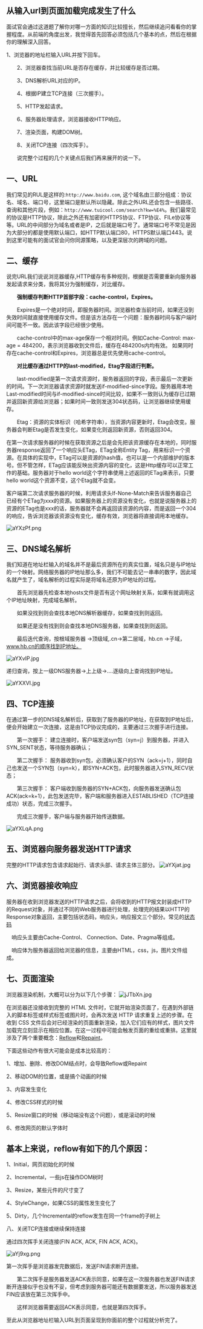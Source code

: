 ## 从输入url到页面加载完成发生了什么

面试官会通过这道题了解你对哪一方面的知识比较擅长，然后继续追问看看你的掌握程度。从前端的角度出发，我觉得首先回答必须包括几个基本的点，然后在根据你的理解深入回答。

1、浏览器的地址栏输入URL并按下回车。

　　2、浏览器查找当前URL是否存在缓存，并比较缓存是否过期。

　　3、DNS解析URL对应的IP。

　　4、根据IP建立TCP连接（三次握手）。

　　5、HTTP发起请求。

　　6、服务器处理请求，浏览器接收HTTP响应。

　　7、渲染页面，构建DOM树。

　　8、关闭TCP连接（四次挥手）。

　　说完整个过程的几个关键点后我们再来展开的说一下。
## 一、URL

我们常见的RUL是这样的:`http://www.baidu.com`, 这个域名由三部分组成：协议名、域名、端口号，这里端口是默认所以隐藏。除此之外URL还会包含一些路径、查询和其他片段，例如：`http://www.tuicool.com/search?kw=%E4%`。我们最常见的协议是HTTP协议，除此之外还有加密的HTTPS协议、FTP协议、FILe协议等等。URL的中间部分为域名或者是IP，之后就是端口号了。通常端口号不常见是因为大部分的都是使用默认端口，如HTTP默认端口80，HTTPS默认端口443。说到这里可能有的面试官会问你同源策略，以及更深层次的跨域的问题。

## 二、缓存

说完URL我们说说浏览器缓存,HTTP缓存有多种规则，根据是否需要重新向服务器发起请求来分类，我将其分为强制缓存，对比缓存。

　　**强制缓存判断HTTP首部字段：cache-control，Expires。**

　　Expires是一个绝对时间，即服务器时间。浏览器检查当前时间，如果还没到失效时间就直接使用缓存文件。但是该方法存在一个问题：服务器时间与客户端时间可能不一致。因此该字段已经很少使用。

　　cache-control中的max-age保存一个相对时间。例如Cache-Control: max-age = 484200，表示浏览器收到文件后，缓存在484200s内均有效。 如果同时存在cache-control和Expires，浏览器总是优先使用cache-control。

　　**对比缓存通过HTTP的last-modified，Etag字段进行判断。**

　　last-modified是第一次请求资源时，服务器返回的字段，表示最后一次更新的时间。下一次浏览器请求资源时就发送if-modified-since字段。服务器用本地Last-modified时间与if-modified-since时间比较，如果不一致则认为缓存已过期并返回新资源给浏览器；如果时间一致则发送304状态码，让浏览器继续使用缓存。

　　Etag：资源的实体标识（哈希字符串），当资源内容更新时，Etag会改变。服务器会判断Etag是否发生变化，如果变化则返回新资源，否则返回304。

在第一次请求服务器的时候在获取资源之后是会先把该资源缓存在本地的，同时服务器response返回了一个响应头ETag，ETag全称Entity Tag，用来标识一个资源。在具体的实现中，ETag可以是资源的hash值，也可以是一个内部维护的版本号。但不管怎样，ETag应该能反映出资源内容的变化，这是Http缓存可以正常工作的基础。服务器对于hello world这个字符串使用上述返回的ETag来表示，只要hello world这个资源不变，这个Etag就不会变。

客户端第二次请求服务器的时候，利用请求头If-None-Match来告诉服务器自己已经有个ETag为xxx的资源。如果服务器上的资源没有变化，也就是说服务器上的资源的ETag也是xxx的话，服务器就不会再返回该资源的内容，而是返回一个304的响应，告诉浏览器该资源没有变化，缓存有效，浏览器将直接调用本地缓存。

![aYXzPf.png](https://s1.ax1x.com/2020/08/02/aYXzPf.png)

## 三、DNS域名解析

我们知道在地址栏输入的域名并不是最后资源所在的真实位置，域名只是与IP地址的一个映射。网络服务器的IP地址那么多，我们不可能去记一串串的数字，因此域名就产生了，域名解析的过程实际是将域名还原为IP地址的过程。

　　首先浏览器先检查本地hosts文件是否有这个网址映射关系，如果有就调用这个IP地址映射，完成域名解析。

　　如果没找到则会查找本地DNS解析器缓存，如果查找到则返回。

　　如果还是没有找到则会查找本地DNS服务器，如果查找到则返回。

　　最后迭代查询，按根域服务器 ->顶级域,.cn->第二层域，hb.cn ->子域，www.hb.cn的顺序找到IP地址。

![aYXvIP.jpg](https://s1.ax1x.com/2020/08/02/aYXvIP.jpg)

递归查询，按上一级DNS服务器->上上级->....逐级向上查询找到IP地址。

![aYXXVI.jpg](https://s1.ax1x.com/2020/08/02/aYXXVI.jpg)

## 四、TCP连接

在通过第一步的DNS域名解析后，获取到了服务器的IP地址，在获取到IP地址后，便会开始建立一次连接，这是由TCP协议完成的，主要通过三次握手进行连接。

　　第一次握手： 建立连接时，客户端发送syn包（syn=j）到服务器，并进入SYN_SENT状态，等待服务器确认； 

　　第二次握手： 服务器收到syn包，必须确认客户的SYN（ack=j+1），同时自己也发送一个SYN包（syn=k），即SYN+ACK包，此时服务器进入SYN_RECV状态；

　　第三次握手： 客户端收到服务器的SYN+ACK包，向服务器发送确认包ACK(ack=k+1），此包发送完毕，客户端和服务器进入ESTABLISHED（TCP连接成功）状态，完成三次握手。

 

　　完成三次握手，客户端与服务器开始传送数据。

![aYXLqA.png](https://s1.ax1x.com/2020/08/02/aYXLqA.png)

## 五、浏览器向服务器发送HTTP请求

完整的HTTP请求包含请求起始行、请求头部、请求主体三部分。
![aYXjat.jpg](https://s1.ax1x.com/2020/08/02/aYXjat.jpg)

## 六、浏览器接收响应

服务器在收到浏览器发送的HTTP请求之后，会将收到的HTTP报文封装成HTTP的Request对象，并通过不同的Web服务器进行处理，处理完的结果以HTTP的Response对象返回，主要包括状态码，响应头，响应报文三个部分。常见的[状态码](HTTP状态码汇总.md)

　响应头主要由Cache-Control、 Connection、Date、Pragma等组成。

　响应体为服务器返回给浏览器的信息，主要由HTML，css，js，图片文件组成。

## 七、页面渲染
 
浏览器渲染机制，大概可以分为以下几个步骤：
![jJTbXn.jpg](https://s1.ax1x.com/2022/07/04/jJTbXn.jpg)

在浏览器还没接收到完整的 HTML 文件时，它就开始渲染页面了，在遇到外部链入的脚本标签或样式标签或图片时，会再次发送 HTTP 请求重复上述的步骤。在收到 CSS 文件后会对已经渲染的页面重新渲染，加入它们应有的样式，图片文件加载完立刻显示在相应位置。在这一过程中可能会触发页面的重绘或重排。这里就涉及了两个重要概念：[Reflow](/html_docs/html相关面试题.md#什么是回流)和[Repaint](/html_docs/html相关面试题.md#什么是重绘)。

下面这些动作有很大可能会是成本比较高的：

1、增加、删除、修改DOM结点时，会导致Reflow或Repaint

2、移动DOM的位置，或是搞个动画的时候

3、内容发生变化

4、修改CSS样式的时候

5、Resize窗口的时候（移动端没有这个问题），或是滚动的时候

6、修改网页的默认字体时

## 基本上来说，reflow有如下的几个原因：

1、Initial，网页初始化的时候

2、Incremental，一些js在操作DOM树时

3、Resize，某些元件的尺寸变了

4、StyleChange，如果CSS的属性发生变化了

5、Dirty，几个Incremental的reflow发生在同一个frame的子树上

八、关闭TCP连接或继续保持连接

通过四次挥手关闭连接(FIN ACK, ACK, FIN ACK, ACK)。

![aYj9xg.png](https://s1.ax1x.com/2020/08/02/aYj9xg.png)

第一次挥手是浏览器发完数据后，发送FIN请求断开连接。

　　第二次挥手是服务器发送ACK表示同意，如果在这一次服务器也发送FIN请求断开连接似乎也没有不妥，但考虑到服务器可能还有数据要发送，所以服务器发送FIN应该放在第三次挥手中。

　　这样浏览器需要返回ACK表示同意，也就是第四次挥手。

 

至此从浏览器地址栏输入URL到页面呈现到你面前的整个过程就分析完了。
